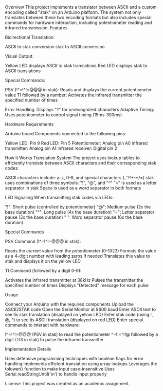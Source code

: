 Overview
This project implements a translator between ASCII and a custom encoding called "stak" on an Arduino platform. The system not only translates between these two encoding formats but also includes special commands for hardware interaction, including potentiometer reading and infrared transmission.
Features

Bidirectional Translation:

ASCII to stak conversion
stak to ASCII conversion


Visual Output:

Yellow LED displays ASCII to stak translations
Red LED displays stak to ASCII translations


Special Commands:

PSV (!^=!^!=@@@ in stak): Reads and displays the current potentiometer value
TI followed by a number: Activates the infrared transmitter the specified number of times


Error Handling: Displays "?" for unrecognized characters
Adaptive Timing: Uses potentiometer to control signal timing (15ms-300ms)

Hardware Requirements

Arduino board
Components connected to the following pins:

Yellow LED: Pin 9
Red LED: Pin 5
Potentiometer: Analog pin A0
Infrared transmitter: Analog pin A1
Infrared receiver: Digital pin 2



How It Works
Translation System
The project uses lookup tables to efficiently translate between ASCII characters and their corresponding stak codes:

ASCII characters include: a-z, 0-9, and special characters (.,'?!+-*/=)
stak uses combinations of three symbols: "!", "@", and "^"
"=" is used as a letter separator in stak
Space is used as a word separator in both formats

LED Signaling
When transmitting stak codes via LEDs:

"!": Short pulse (controlled by potentiometer)
"@": Medium pulse (2x the base duration)
"^": Long pulse (4x the base duration)
"=": Letter separator pause (3x the base duration)
" ": Word separator pause (6x the base duration)

Special Commands

PSV Command (!^=!^!=@@@ in stak):

Reads the current value from the potentiometer (0-1023)
Formats the value as a 4-digit number with leading zeros if needed
Translates this value to stak and displays it on the yellow LED


TI Command (followed by a digit 0-9):

Activates the infrared transmitter at 38kHz
Pulses the transmitter the specified number of times
Displays "Detected" message for each pulse



Usage

Connect your Arduino with the required components
Upload the ASCII2STAK code
Open the Serial Monitor at 9600 baud
Enter ASCII text to see its stak translation (displayed on yellow LED)
Enter stak code (using !, @, ^) to see its ASCII translation (displayed on red LED)
Enter special commands to interact with hardware:

!^=!^!=@@@ (PSV in stak) to read the potentiometer
^=!!=^!!@ followed by a digit (TI3 in stak) to pulse the infrared transmitter



Implementation Details

Uses defensive programming techniques with boolean flags for error handling
Implements efficient translation using array lookups
Leverages the tolower() function to make input case-insensitive
Uses Serial.readStringUntil('\n') to handle input properly

License
This project was created as an academic assignment.
